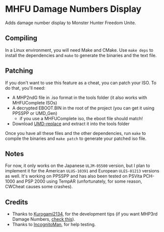# MHFU Damage Numbers Display

Adds damage number display to Monster Hunter Freedom Unite.


## Compiling

In a Linux environment, you will need Make and CMake. Use `make deps` to install the dependencies and `make` to generate the binaries and the text file.


## Patching

If you don't want to use this feature as a cheat, you can patch your ISO. To do that, you'll need:

- A MHP2ndG file in .iso format in the tools folder (it also works with MHFUComplete ISOs)
- A decrypted EBOOT.BIN in the root of the project (you can get it using PPSSPP or UMD_Gen)
    - if you use a MHFUComplete iso, the eboot file should match!
- Download [UMD-replace](https://www.romhacking.net/utilities/891/) and extract it into the tools folder

Once you have all these files and the other dependencies, run `make` to compile the binaries and `make patch` to generate your patched iso file.

## Notes

For now, it only works on the Japanese `ULJM-05500` version, but I plan to implement it for the American `ULUS-10391` and European `ULES-01213` versions as well. It's working on PPSSPP and has also been tested on PSVita PCH-1000 and PSP 2000 using TempAR (unfortunately, for some reason, CWCheat causes some crashes).

## Credits

- Thanks to [Kurogami2134](https://github.com/Kurogami2134), for the development tips (if you want MHP3rd Damage Numbers, [check this](https://github.com/Kurogami2134/mhp3rd_dmg_numbers)).
- Thanks to [IncognitoMan](https://github.com/IncognitoMan), for help testing.
